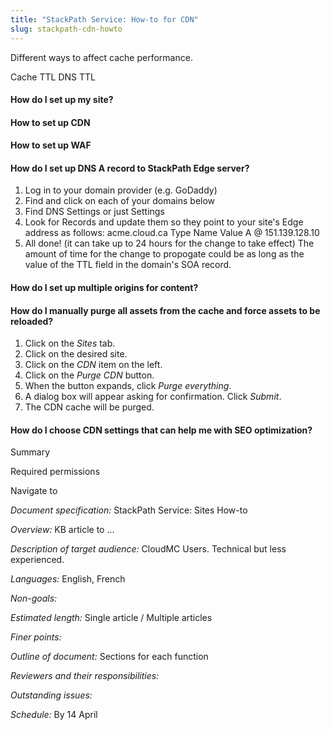 ```yaml
---
title: "StackPath Service: How-to for CDN"
slug: stackpath-cdn-howto
---
```


Different ways to affect cache performance.

Cache TTL
DNS TTL

#### How do I set up my site?

#### How to set up CDN

#### How to set up WAF

#### How do I set up DNS A record to StackPath Edge server?
1. Log in to your domain provider (e.g. GoDaddy)
1. Find and click on each of your domains below
1. Find DNS Settings or just Settings
1. Look for Records and update them so they point to your site's Edge address as follows: acme.cloud.ca
Type	Name	Value
A	@	151.139.128.10
1. All done! (it can take up to 24 hours for the change to take effect)  The amount of time for the change to propogate could be as long as the value of the TTL field in the domain's SOA record.

#### How do I set up multiple origins for content?

#### How do I manually purge all assets from the cache and force assets to be reloaded?
1. Click on the *Sites* tab.
1. Click on the desired site.
1. Click on the *CDN* item on the left.
1. Click on the *Purge CDN* button.
1. When the button expands, click *Purge everything*.
1. A dialog box will appear asking for confirmation.  Click *Submit*.
1. The CDN cache will be purged.

#### How do I choose CDN settings that can help me with SEO optimization?

Summary

Required permissions

Navigate to

*Document specification:* StackPath Service: Sites How-to

*Overview:* KB article to ...

*Description of target audience:* CloudMC Users.  Technical but less experienced.

*Languages:* English, French

*Non-goals:*

*Estimated length:* Single article / Multiple articles

*Finer points:*

*Outline of document:* Sections for each function

*Reviewers and their responsibilities:*

*Outstanding issues:*

*Schedule:* By 14 April
